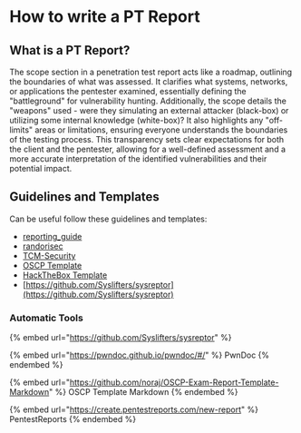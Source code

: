 # How to write a PT Report

## What is a PT Report?

The scope section in a penetration test report acts like a roadmap, outlining the boundaries of what was assessed. It clarifies what systems, networks, or applications the pentester examined, essentially defining the "battleground" for vulnerability hunting. Additionally, the scope details the "weapons" used - were they simulating an external attacker (black-box) or utilizing some internal knowledge (white-box)? It also highlights any "off-limits" areas or limitations, ensuring everyone understands the boundaries of the testing process. This transparency sets clear expectations for both the client and the pentester, allowing for a well-defined assessment and a more accurate interpretation of the identified vulnerabilities and their potential impact.

## Guidelines and Templates

Can be useful follow these guidelines and templates:

* [reporting\_guide](https://dsxte2q2nyjxs.cloudfront.net/reporting\_guide.pdf)
* [randorisec](https://www.randorisec.fr/publications/randorisec-pentest-report-thehive-v1-0-tlp\_white.pdf)
* [TCM-Security](https://github.com/hmaverickadams/TCM-Security-Sample-Pentest-Report/blob/master/Demo%20Company%20-%20Security%20Assessment%20Findings%20Report.docx)
* [OSCP Template](https://github.com/noraj/OSCP-Exam-Report-Template-Markdown/blob/master/output/examples/OSCP-exam-report-template\_OS\_v2.pdf)
* [HackTheBox Template](https://www.hackthebox.com/storage/press/samplereport/sample-penetration-testing-report-template.pdf)
* [https://github.com/Syslifters/sysreptor](https://github.com/Syslifters/sysreptor)

### Automatic Tools

{% embed url="https://github.com/Syslifters/sysreptor" %}

{% embed url="https://pwndoc.github.io/pwndoc/#/" %}
PwnDoc
{% endembed %}

{% embed url="https://github.com/noraj/OSCP-Exam-Report-Template-Markdown" %}
OSCP Template Markdown
{% endembed %}

{% embed url="https://create.pentestreports.com/new-report" %}
PentestReports
{% endembed %}
